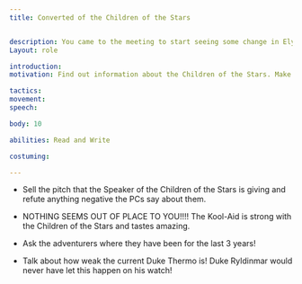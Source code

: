 ```yaml
---
title: Converted of the Children of the Stars


description: You came to the meeting to start seeing some change in Elysia. While Cryptinth is mostly immune to the outside worlds problems, you are concerned about the rest of the Dutchy.
Layout: role

introduction: 
motivation: Find out information about the Children of the Stars. Make the PCs believe in this just cause. Show support for Anything Speaker Issac says. The nobility abandoned Elysia 3 years ago, while Cryptinth was mostly fine under the Lord Reeve and Duke, your friends around the Dutchy suffered.

tactics: 
movement:
speech:

body: 10

abilities: Read and Write

costuming: 

---
```


- Sell the pitch that the Speaker of the Children of the Stars is giving and refute anything negative the PCs say about them.

- NOTHING SEEMS OUT OF PLACE TO YOU!!!! The Kool-Aid is strong with the Children of the Stars and tastes amazing.

- Ask the adventurers where they have been for the last 3 years!

- Talk about how weak the current Duke Thermo is! Duke Ryldinmar would never have let this happen on his watch!
